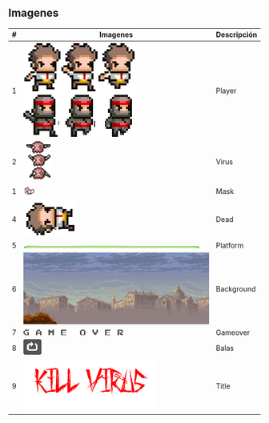 ## Imagenes
|#|Imagenes|Descripción|
|---|---|----|
|1|![Player](https://github.com/7Mumu/7Mumu.github.io/blob/master/assets/image/character.png)|Player|
|2|![Virus](https://github.com/7Mumu/7Mumu.github.io/blob/master/assets/image/virus1.png)|Virus|
|1|![Mask](https://github.com/7Mumu/7Mumu.github.io/blob/master/assets/image/mask.png)|Mask|
|4|![Dead](https://github.com/7Mumu/7Mumu.github.io/blob/master/assets/image/dead.png)|Dead|
|5|![Platform](https://github.com/7Mumu/7Mumu.github.io/blob/master/assets/image/line.png)|Platform|
|6|![Background](https://github.com/7Mumu/7Mumu.github.io/blob/master/assets/image/background.png)|Background|
|7|![Gameover](https://github.com/7Mumu/7Mumu.github.io/blob/master/assets/image/gameover.png)|Gameover|
|8|![Restart](https://github.com/7Mumu/7Mumu.github.io/blob/master/assets/image/restart.png)|Balas|
|9|![Title](https://github.com/7Mumu/7Mumu.github.io/blob/master/assets/image/title2.png)|Title|


